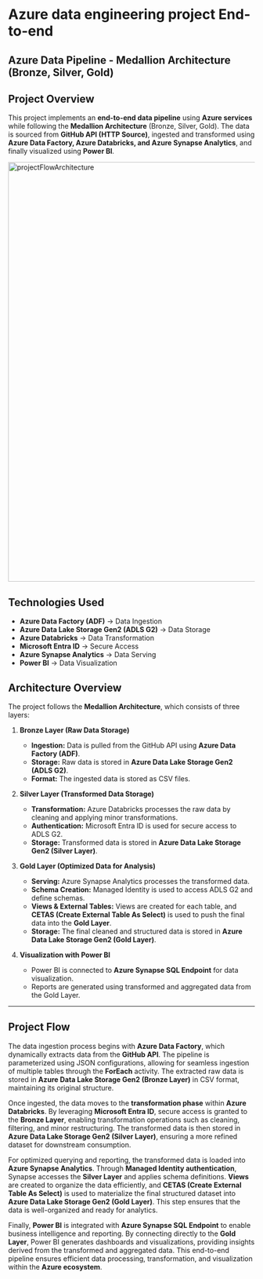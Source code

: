 # Azure data engineering project End-to-end
## **Azure Data Pipeline - Medallion Architecture (Bronze, Silver, Gold)**

## **Project Overview**
This project implements an **end-to-end data pipeline** using **Azure services** while following the **Medallion Architecture** (Bronze, Silver, Gold). The data is sourced from **GitHub API (HTTP Source)**, ingested and transformed using **Azure Data Factory, Azure Databricks, and Azure Synapse Analytics**, and finally visualized using **Power BI**.

<img width="855" alt="projectFlowArchitecture" src="https://github.com/user-attachments/assets/8c73cfd1-ccf3-43d7-886c-e7644e36bf1c" />


## **Technologies Used**
- **Azure Data Factory (ADF)** → Data Ingestion  
- **Azure Data Lake Storage Gen2 (ADLS G2)** → Data Storage  
- **Azure Databricks** → Data Transformation  
- **Microsoft Entra ID** → Secure Access  
- **Azure Synapse Analytics** → Data Serving  
- **Power BI** → Data Visualization

## **Architecture Overview**
The project follows the **Medallion Architecture**, which consists of three layers:

1. **Bronze Layer (Raw Data Storage)**  
   - **Ingestion:** Data is pulled from the GitHub API using **Azure Data Factory (ADF)**.  
   - **Storage:** Raw data is stored in **Azure Data Lake Storage Gen2 (ADLS G2)**.  
   - **Format:** The ingested data is stored as CSV files.  

2. **Silver Layer (Transformed Data Storage)**  
   - **Transformation:** Azure Databricks processes the raw data by cleaning and applying minor transformations.  
   - **Authentication:** Microsoft Entra ID is used for secure access to ADLS G2.  
   - **Storage:** Transformed data is stored in **Azure Data Lake Storage Gen2 (Silver Layer)**.  

3. **Gold Layer (Optimized Data for Analysis)**  
   - **Serving:** Azure Synapse Analytics processes the transformed data.  
   - **Schema Creation:** Managed Identity is used to access ADLS G2 and define schemas.  
   - **Views & External Tables:** Views are created for each table, and **CETAS (Create External Table As Select)** is used to push the final data into the **Gold Layer**.  
   - **Storage:** The final cleaned and structured data is stored in **Azure Data Lake Storage Gen2 (Gold Layer)**.  

4. **Visualization with Power BI**  
   - Power BI is connected to **Azure Synapse SQL Endpoint** for data visualization.  
   - Reports are generated using transformed and aggregated data from the Gold Layer.  

---

## **Project Flow**
The data ingestion process begins with **Azure Data Factory**, which dynamically extracts data from the **GitHub API**. The pipeline is parameterized using JSON configurations, allowing for seamless ingestion of multiple tables through the **ForEach** activity. The extracted raw data is stored in **Azure Data Lake Storage Gen2 (Bronze Layer)** in CSV format, maintaining its original structure.  

Once ingested, the data moves to the **transformation phase** within **Azure Databricks**. By leveraging **Microsoft Entra ID**, secure access is granted to the **Bronze Layer**, enabling transformation operations such as cleaning, filtering, and minor restructuring. The transformed data is then stored in **Azure Data Lake Storage Gen2 (Silver Layer)**, ensuring a more refined dataset for downstream consumption.  

For optimized querying and reporting, the transformed data is loaded into **Azure Synapse Analytics**. Through **Managed Identity authentication**, Synapse accesses the **Silver Layer** and applies schema definitions. **Views** are created to organize the data efficiently, and **CETAS (Create External Table As Select)** is used to materialize the final structured dataset into **Azure Data Lake Storage Gen2 (Gold Layer)**. This step ensures that the data is well-organized and ready for analytics.  

Finally, **Power BI** is integrated with **Azure Synapse SQL Endpoint** to enable business intelligence and reporting. By connecting directly to the **Gold Layer**, Power BI generates dashboards and visualizations, providing insights derived from the transformed and aggregated data. This end-to-end pipeline ensures efficient data processing, transformation, and visualization within the **Azure ecosystem**.


  
